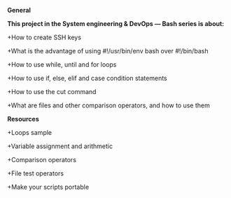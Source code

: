 **General**

**This project in the System engineering & DevOps ― Bash series is about:**

+How to create SSH keys

+What is the advantage of using #!/usr/bin/env bash over #!/bin/bash

+How to use while, until and for loops

+How to use if, else, elif and case condition statements

+How to use the cut command

+What are files and other comparison operators, and how to use them



**Resources**

+Loops sample

+Variable assignment and arithmetic

+Comparison operators

+File test operators

+Make your scripts portable
